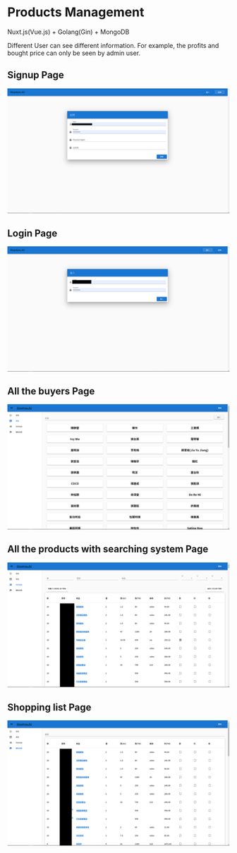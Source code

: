 # Products Management

Nuxt.js(Vue.js) + Golang(Gin) + MongoDB

Different User can see different information. For example, the profits and bought price can only be seen by admin user.


## Signup Page
![](https://github.com/ChihchengHsieh/Nuxt-Frontend/blob/master/demo/order-1.png?raw=true)

## Login Page
![](https://github.com/ChihchengHsieh/Nuxt-Frontend/blob/master/demo/order-2.png?raw=true)

## All the buyers Page
![](https://github.com/ChihchengHsieh/Nuxt-Frontend/blob/master/demo/order-3.png?raw=true)

## All the products with searching system Page
![](https://github.com/ChihchengHsieh/Nuxt-Frontend/blob/master/demo/order-4.png?raw=true)

## Shopping list Page
![](https://github.com/ChihchengHsieh/Nuxt-Frontend/blob/master/demo/order-5.png?raw=true)

